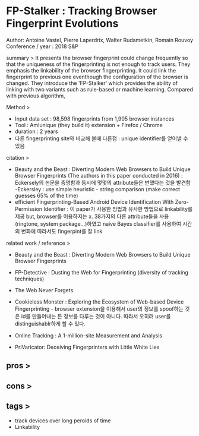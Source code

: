 FP-Stalker : Tracking Browser Fingerprint Evolutions
===============================================================
Author: Antoine Vastel, Pierre Laperdrix, Walter Rudametkin, Romain Rouvoy
Conference / year : 2018 S&P

summary >
It presents the browser fingerprint could change frequently so that the uniqueness of the fingerprinting is not enough to track users. They emphasis the linkability of the browser fingerprinting. It could link the fingerprint to previous one eventhough the configuration of the browser is changed. They introduce the 'FP-Stalker' which provides the ability of linking with two variants such as rule-based or machine learning. Compared with previous algorithm, 

Method > 
- Input data set : 98,598 fingerprints from 1,905 browser instances
- Tool : AmIunique (they build it) extension + Firefox / Chrome 
- duration : 2 years
- 다른 fingerprinting site와 비교해 볼때 다른점 : unique identifier를 얻어낼 수 있음

citation >
- Beauty and the Beast : Diverting Modern Web Browsers to Build Unique Browser Fingerprints (The authors in this paper conducted in 2016) : Eckersely의 논문을 증명함과 동시에 몇몇의 attribute들은 변했다는 것을 발견함
-Eckersley : use simple heuristic - string comparison (make correct guesses 65% of the time)
- efficient Fingerprinting-Based Android Device Identification With Zero-Permission Identifier : 이 paper가 사용한 방법과 유사한 방법으로 linkability를 제공 but, browser를 이용하지는 x. 38가지의 다른 attribute들을 사용 (ringtone, system package...)하였고 naive Bayes classifier를 사용하여 시간의 변화에 따라서도 fingerpint를 잘 link


related work / reference >
- Beauty and the Beast : Diverting Modern Web Browsers to Build Unique Browser Fingerprints
- FP-Detective : Dusting the Web for Fingerprinting (diversity of tracking techniques)
- The Web Never Forgets
- Cookieless Monster : Exploring the Ecosystem of Web-based Device Fingerprinting - browser extension을 이용해서 user의 정보를 spoof하는 것은 id를 만들어내는 든 정보를 다루는 것이 아니다. 따라서 오히려 user를 distinguishablr하게 할 수 있다. 

- Online Tracking : A 1-million-site Measurement and Analysis
- PriVaricator: Deceiving Fingerprinters with Little White Lies

pros >
------

cons >
------

tags >
------
* track devices over long peroids of time
* Linkability
